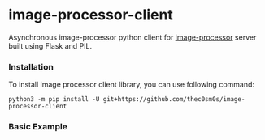 # image-processor-client
Asynchronous image-processor python client for [image-processor] server built using Flask and PIL.


### Installation
To install image processor client library, you can use following command:
```
python3 -m pip install -U git+https://github.com/thec0sm0s/image-processor-client
```

### Basic Example
```python

```

[image-processor]: https://github.com/thec0sm0s/image-processor